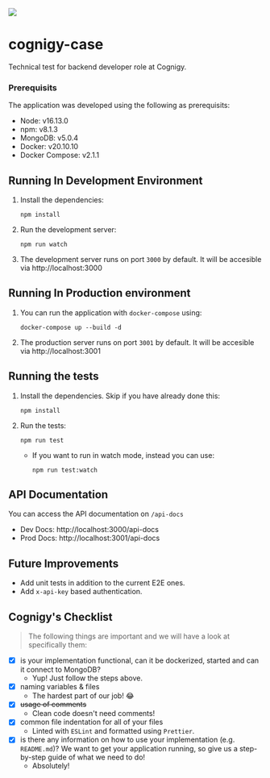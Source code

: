 ![](https://github.com/malsioufi/cognigy-case/workflows/Tests/badge.svg)

# cognigy-case

Technical test for backend developer role at Cognigy.

### Prerequisits

The application was developed using the following as prerequisits:

* Node: v16.13.0
* npm: v8.1.3
* MongoDB: v5.0.4
* Docker: v20.10.10
* Docker Compose: v2.1.1

## Running In Development Environment

1. Install the dependencies:
   ```
   npm install
   ```
2. Run the development server:
   ```
   npm run watch
   ```
3. The development server runs on port `3000` by default. It will be accesible via http://localhost:3000

## Running In Production environment

1. You can run the application with `docker-compose` using:

   ```
   docker-compose up --build -d
   ```

2. The production server runs on port `3001` by default. It will be accesible via http://localhost:3001


## Running the tests

1. Install the dependencies. Skip if you have already done this:
   ```
   npm install
   ```
2. Run the tests:
   ```
   npm run test
   ```
   * If you want to run in watch mode, instead you can use:
        ```
        npm run test:watch
        ```

## API Documentation

You can access the API documentation on `/api-docs`

* Dev Docs: http://localhost:3000/api-docs
* Prod Docs: http://localhost:3001/api-docs

## Future Improvements

* Add unit tests in addition to the current E2E ones.
* Add `x-api-key` based authentication.


## Cognigy's Checklist

> The following things are important and we will have a look at specifically them:

* [x] is your implementation functional, can it be dockerized, started and can it connect to MongoDB?
  * Yup! Just follow the steps above.
* [x] naming variables & files
  * The hardest part of our job! 😂
* [x] ~~usage of comments~~
  * Clean code doesn't need comments!
* [x] common file indentation for all of your files
  * Linted with `ESLint` and formatted using `Prettier`.
* [x] is there any information on how to use your implementation (e.g. `README.md`)? We want to get your application running, so give us a step-by-step guide of what we need to do!
  * Absolutely!